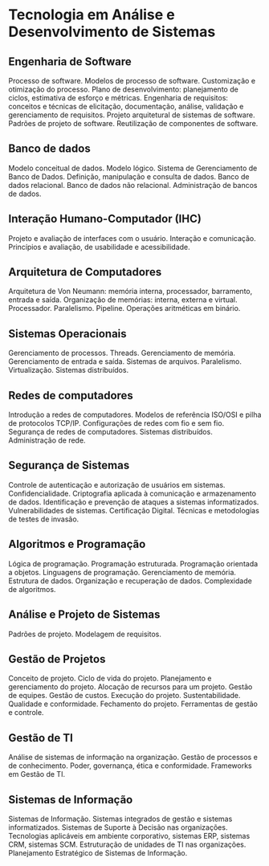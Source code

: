 # Tecnologia em Análise e Desenvolvimento de Sistemas

## Engenharia de Software
Processo de software. Modelos de processo de software. Customização e otimização do processo. Plano de desenvolvimento: planejamento de ciclos, estimativa de esforço e métricas. Engenharia de requisitos: conceitos e técnicas de elicitação, documentação, análise, validação e gerenciamento de requisitos. Projeto arquitetural de sistemas de software. Padrões de projeto de software. Reutilização de componentes de software.

## Banco de dados
Modelo conceitual de dados. Modelo lógico. Sistema de Gerenciamento de Banco de Dados. Definição, manipulação e consulta de dados. Banco de dados relacional. Banco de dados não relacional. Administração de bancos de dados.

## Interação Humano-Computador (IHC)
Projeto e avaliação de interfaces com o usuário. Interação e comunicação. Princípios e avaliação, de usabilidade e acessibilidade.

## Arquitetura de Computadores
Arquitetura de Von Neumann: memória interna, processador, barramento, entrada e saída. Organização de memórias: interna, externa e virtual. Processador. Paralelismo. Pipeline. Operações aritméticas em binário.

## Sistemas Operacionais
Gerenciamento de processos. Threads. Gerenciamento de memória. Gerenciamento de entrada e saída. Sistemas de arquivos. Paralelismo. Virtualização. Sistemas distribuídos.

## Redes de computadores
Introdução a redes de computadores. Modelos de referência ISO/OSI e pilha de protocolos TCP/IP. Configurações de redes com fio e sem fio. Segurança de redes de computadores. Sistemas distribuídos. Administração de rede.

## Segurança de Sistemas
Controle de autenticação e autorização de usuários em sistemas. Confidencialidade. Criptografia aplicada à comunicação e armazenamento de dados. Identificação e prevenção de ataques a sistemas informatizados. Vulnerabilidades de sistemas. Certificação Digital. Técnicas e metodologias de testes de invasão.

## Algoritmos e Programação
Lógica de programação. Programação estruturada. Programação orientada a objetos. Linguagens de programação. Gerenciamento de memória. Estrutura de dados. Organização e recuperação de dados. Complexidade de algoritmos.

## Análise e Projeto de Sistemas
Padrões de projeto. Modelagem de requisitos.

## Gestão de Projetos
Conceito de projeto. Ciclo de vida do projeto. Planejamento e gerenciamento do projeto. Alocação de recursos para um projeto. Gestão de equipes. Gestão de custos. Execução do projeto. Sustentabilidade. Qualidade e conformidade. Fechamento do projeto. Ferramentas de gestão e controle.

## Gestão de TI
Análise de sistemas de informação na organização. Gestão de processos e de conhecimento. Poder, governança, ética e conformidade. Frameworks em Gestão de TI.

## Sistemas de Informação
Sistemas de Informação. Sistemas integrados de gestão e sistemas informatizados. Sistemas de Suporte à Decisão nas organizações. Tecnologias aplicáveis em ambiente corporativo, sistemas ERP, sistemas CRM, sistemas SCM. Estruturação de unidades de TI nas organizações. Planejamento Estratégico de Sistemas de Informação.

